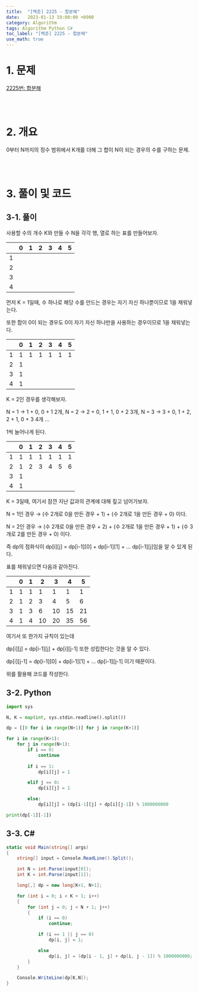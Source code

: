 ```yaml
---
title:  "[백준] 2225 - 합분해"
date:   2023-01-13 19:00:00 +0900
category: Algorithm
tags: Algorithm Python C#
toc_label: "[백준] 2225 - 합분해"
use_math: true
---
```


# 1. 문제
[2225번: 합분해](https://www.acmicpc.net/problem/2225)

<br/>
<br/>

# 2. 개요
0부터 N까지의 정수 범위에서 K개를 더해 그 합이 N이 되는 경우의 수를 구하는 문제.

<br/>
<br/>

# 3. 풀이 및 코드
## 3-1. 풀이
사용할 수의 개수 K와 만들 수 N을 각각 행, 열로 하는 표를 만들어보자.

|  | 0 | 1 | 2 | 3 | 4 | 5 |
| --- | --- | --- | --- | --- | --- | --- |
| 1 |  |  |  |  |  |  |
| 2 |  |  |  |  |  |  |
| 3 |  |  |  |  |  |  |
| 4 |  |  |  |  |  |  |

먼저 K = 1일때, 수 하나로 해당 수를 만드는 경우는 자기 자신 하나뿐이므로 1을 채워넣는다.

또한 합이 0이 되는 경우도 0이 자기 자신 하나만을 사용하는 경우이므로 1을 채워넣는다.

|  | 0 | 1 | 2 | 3 | 4 | 5 |
| --- | --- | --- | --- | --- | --- | --- |
| 1 | 1 | 1 | 1 | 1 | 1 | 1 |
| 2 | 1 |  |  |  |  |  |
| 3 | 1 |  |  |  |  |  |
| 4 | 1 |  |  |  |  |  |

K = 2인 경우를 생각해보자.

N = 1 → 1 + 0, 0 + 1 2개,  N = 2 → 2 + 0, 1 + 1, 0 + 2 3개, N = 3 → 3 + 0, 1 + 2, 2 + 1, 0 + 3 4개 …

1씩 늘어나게 된다.

|  | 0 | 1 | 2 | 3 | 4 | 5 |
| --- | --- | --- | --- | --- | --- | --- |
| 1 | 1 | 1 | 1 | 1 | 1 | 1 |
| 2 | 1 | 2 | 3 | 4 | 5 | 6 |
| 3 | 1 |  |  |  |  |  |
| 4 | 1 |  |  |  |  |  |

K = 3일때, 여기서 잠깐 지난 값과의 관계에 대해 짚고 넘어가보자.

N = 1인 경우 → (수 2개로 0을 만든 경우 + 1) + (수 2개로 1을 만든 경우 + 0) 이다.

N = 2인 경우 → (수 2개로 0을 만든 경우 + 2) + (수 2개로 1을 만든 경우 + 1) + (수 3개로 2를 만든 경우 + 0) 이다.

즉 dp의 점화식이 dp[i][j] = dp[i-1][0] + dp[i-1][1] + … dp[i-1][j]임을 알 수 있게 된다.

표를 채워넣으면 다음과 같아진다.

|  | 0 | 1 | 2 | 3 | 4 | 5 |
| --- | --- | --- | --- | --- | --- | --- |
| 1 | 1 | 1 | 1 | 1 | 1 | 1 |
| 2 | 1 | 2 | 3 | 4 | 5 | 6 |
| 3 | 1 | 3 | 6 | 10 | 15 | 21 |
| 4 | 1 | 4 | 10 | 20 | 35 | 56 |

여기서 또 한가지 규칙이 있는데

dp[i][j] = dp[i-1][j] + dp[i][j-1] 또한 성립한다는 것을 알 수 있다.

dp[i][j-1] = dp[i-1][0] + dp[i-1][1] + … dp[i-1][j-1] 이기 때문이다.

위를 활용해 코드를 작성한다.

## 3-2. Python

```python
import sys

N, K = map(int, sys.stdin.readline().split())

dp = [[0 for i in range(N+1)] for j in range(K+1)]

for i in range(K+1):
    for j in range(N+1):
        if i == 0:
            continue
        
        if i == 1:
            dp[i][j] = 1

        elif j == 0:
            dp[i][j] = 1

        else:
            dp[i][j] = (dp[i-1][j] + dp[i][j-1]) % 1000000000

print(dp[-1][-1])
```

## 3-3. C#

```csharp
static void Main(string[] args)
{
    string[] input = Console.ReadLine().Split();

    int N = int.Parse(input[0]);
    int K = int.Parse(input[1]);

    long[,] dp = new long[K+1, N+1];

    for (int i = 0; i < K + 1; i++)
    {
        for (int j = 0; j < N + 1; j++)
        {
            if (i == 0)
                continue;

            if (i == 1 || j == 0)
                dp[i, j] = 1;

            else
                dp[i, j] = (dp[i - 1, j] + dp[i, j - 1]) % 1000000000;
        }
    }

    Console.WriteLine(dp[K,N]);
}
```